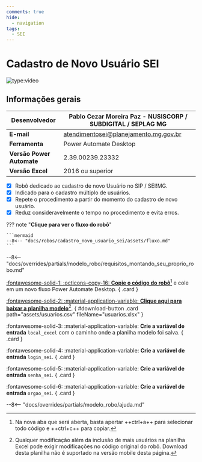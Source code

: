 ```yaml
---
comments: true
hide:
  - navigation
tags:
  - SEI
---
```


# Cadastro de Novo Usuário SEI

![type:video](https://www.youtube.com/embed/2fA7HXFZ7vs)

## Informações gerais

| **Desenvolvedor**| Pablo Cezar Moreira Paz - NUSISCORP / SUBDIGITAL / SEPLAG MG |
| ----------- | ------------------------------------ |
| **E-mail**       | atendimentosei@planejamento.mg.gov.br|
| **Ferramenta**    | Power Automate Desktop |
| **Versão Power Automate**    | 2.39.00239.23332 |
| **Versão Excel**    | 2016 ou superior |

- [x] Robô dedicado ao cadastro de novo Usuário no SIP / SEI!MG.
- [x] Indicado para o cadastro múltiplo de usuários.
- [x] Repete o procedimento a partir do momento do cadastro de novo usuário.
- [x] Reduz consideravelmente o tempo no procedimento e evita erros.

??? note "**Clique para ver o fluxo do robô**"

    ```mermaid
    --8<-- "docs/robos/cadastro_novo_usuario_sei/assets/fluxo.md"
    ```

--8<-- "docs/overrides/partials/modelo_robo/requisitos_montando_seu_proprio_robo.md"

<div class="grid" markdown>

[:fontawesome-solid-1: :octicons-copy-16: __Copie o código do robô__](https://raw.githubusercontent.com/automatiza-mg/biblioteca-de-robos/main/robos/site/cadastro_novo_usuario_sei.md)[^1] e cole em um novo fluxo Power Automate Desktop.
{ .card }

[:fontawesome-solid-2: :material-application-variable: __Clique aqui para baixar a planilha modelo__](javascript:void(0);)[^2].
{ #download-button .card path="assets/usuarios.csv" fileName="usuarios.xlsx" }

:fontawesome-solid-3: :material-application-variable: __Crie a variável de entrada__ `local_excel` com o caminho onde a planilha modelo foi salva.
{ .card }

:fontawesome-solid-4: :material-application-variable: __Crie a variável de entrada__ `login_sei`.
{ .card }

:fontawesome-solid-5: :material-application-variable: __Crie a variável de entrada__ `senha_sei`.
{ .card }

:fontawesome-solid-6: :material-application-variable: __Crie a variável de entrada__ `orgao_sei`.
{ .card }

</div>

--8<-- "docs/overrides/partials/modelo_robo/ajuda.md"

[^1]: Na nova aba que será aberta, basta apertar ++ctrl+a++ para selecionar todo código e ++ctrl+c++ para copiar.
[^2]: Qualquer modificação além da inclusão de mais usuários na planilha Excel pode exigir modificações no código original do robô. Download desta planilha não é suportado na versão mobile desta página.
